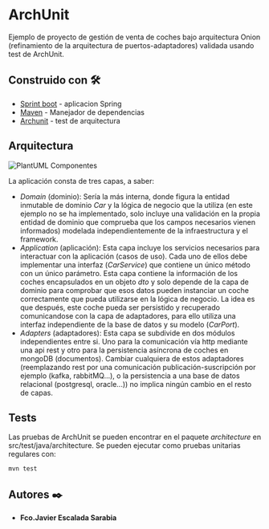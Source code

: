 # ArchUnit

Ejemplo de proyecto de gestión de venta de coches bajo arquitectura Onion (refinamiento de la arquitectura de puertos-adaptadores) validada usando test de ArchUnit.

## Construido con 🛠️

* [Sprint boot](https://spring.io/projects/spring-boot) - aplicacion Spring
* [Maven](https://maven.apache.org/) - Manejador de dependencias
* [Archunit](https://www.archunit.org/userguide/html/000_Index.html) - test de arquitectura

## Arquitectura

![PlantUML Componentes](../docs/template_archunit.png)

La aplicación consta de tres capas, a saber:
* *Domain* (dominio): Sería la más interna, donde figura la entidad inmutable de dominio *Car*
  y la lógica de negocio que la utiliza (en este ejemplo no se ha implementado, solo incluye una validación en la propia entidad de dominio que comprueba que los campos necesarios vienen informados)
  modelada independientemente de la infraestructura y el framework.
* *Application* (aplicación): Esta capa incluye los servicios necesarios para interactuar con la aplicación (casos de uso). Cada uno de ellos debe implementar una interfaz (*CarService*) que contiene un único método con un único parámetro.
Esta capa contiene la información de los coches encapsulados en un objeto *dto* y solo depende de la capa de dominio para comprobar que esos datos pueden instanciar un coche correctamente que pueda utilizarse en la lógica de negocio.
La idea es que después, este coche pueda ser persistido y recuperado comunicandose con la capa de adaptadores, para ello utiliza una interfaz independiente de la base de datos y su modelo (*CarPort*).
* *Adapters* (adaptadores): Esta capa se subdivide en dos módulos independientes entre si. Uno para la comunicación vía http mediante una api rest y otro para la persistencia asíncrona de coches en mongoDB (documentos).
Cambiar cualquiera de estos adaptadores (reemplazando rest por una comunicación publicación-suscripción por ejemplo (kafka, rabbitMQ...), o la persistencia a una base de datos relacional (postgresql, oracle...)) no implica ningún cambio en el resto de capas.

## Tests


Las pruebas de ArchUnit se pueden encontrar en el paquete *architecture* en src/test/java/architecture. Se pueden ejecutar como pruebas unitarias regulares con:

    mvn test

## Autores ✒️

* **Fco.Javier Escalada Sarabia**
